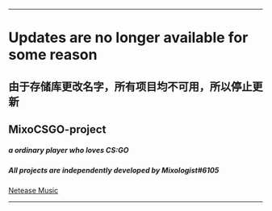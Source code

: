 ***
# Updates are no longer available for some reason
## 由于存储库更改名字，所有项目均不可用，所以停止更新
## MixoCSGO-project
##### a ordinary player who loves CS:GO
##### All projects are independently developed by Mixologist#6105
<a href="https://music.163.com/#/user/home?id=611297376" target="_blank">Netease Music</a>
***
